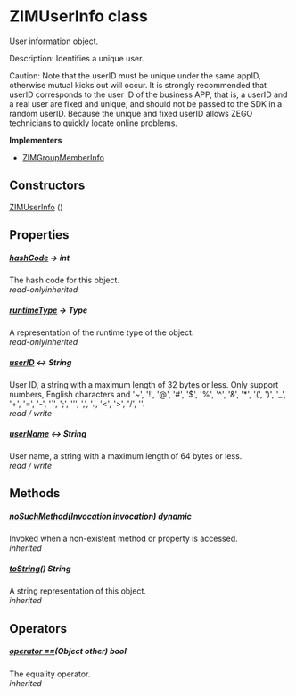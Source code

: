 


# ZIMUserInfo class









<p>User information object.</p>
<p>Description: Identifies a unique user.</p>
<p>Caution: Note that the userID must be unique under the same appID, otherwise mutual kicks out will occur.
It is strongly recommended that userID corresponds to the user ID of the business APP,
that is, a userID and a real user are fixed and unique, and should not be passed to the SDK in a random userID.
Because the unique and fixed userID allows ZEGO technicians to quickly locate online problems.</p>






**Implementers**

- [ZIMGroupMemberInfo](../zego_uikit_prebuilt_live_audio_room/ZIMGroupMemberInfo-class.md)





## Constructors

[ZIMUserInfo](../zego_uikit_prebuilt_live_audio_room/ZIMUserInfo/ZIMUserInfo.md) ()

   


## Properties

##### [hashCode](../zego_uikit_prebuilt_live_audio_room/ZIMUserInfo/hashCode.md) &#8594; int



The hash code for this object.  
_<span class="feature">read-only</span><span class="feature">inherited</span>_



##### [runtimeType](../zego_uikit_prebuilt_live_audio_room/ZIMUserInfo/runtimeType.md) &#8594; Type



A representation of the runtime type of the object.  
_<span class="feature">read-only</span><span class="feature">inherited</span>_



##### [userID](../zego_uikit_prebuilt_live_audio_room/ZIMUserInfo/userID.md) &#8596; String



User ID, a string with a maximum length of 32 bytes or less. Only support numbers, English characters and '~', '!', '@', '#', '$', '%', '^', '&amp;', '*', '(', ')', '_', '+', '=', '-', '`', ';', '’', ',', '.', '&lt;', '&gt;', '/', ''.  
_<span class="feature">read / write</span>_



##### [userName](../zego_uikit_prebuilt_live_audio_room/ZIMUserInfo/userName.md) &#8596; String



User name, a string with a maximum length of 64 bytes or less.  
_<span class="feature">read / write</span>_





## Methods

##### [noSuchMethod](../zego_uikit_prebuilt_live_audio_room/ZIMUserInfo/noSuchMethod.md)(Invocation invocation) dynamic



Invoked when a non-existent method or property is accessed.  
_<span class="feature">inherited</span>_



##### [toString](../zego_uikit_prebuilt_live_audio_room/ZIMUserInfo/toString.md)() String



A string representation of this object.  
_<span class="feature">inherited</span>_





## Operators

##### [operator ==](../zego_uikit_prebuilt_live_audio_room/ZIMUserInfo/operator_equals.md)(Object other) bool



The equality operator.  
_<span class="feature">inherited</span>_















